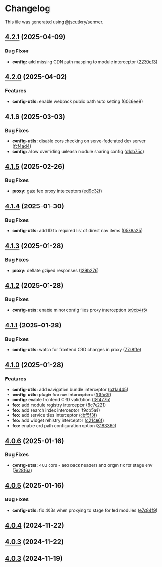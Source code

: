# Changelog

This file was generated using [@jscutlery/semver](https://github.com/jscutlery/semver).

## [4.2.1](https://github.com/RedHatInsights/frontend-components/compare/@redhat-cloud-services/frontend-components-config-utilities-4.2.0...@redhat-cloud-services/frontend-components-config-utilities-4.2.1) (2025-04-09)


### Bug Fixes

* **config:** add missing CDN path mapping to module interceptor ([2230ef3](https://github.com/RedHatInsights/frontend-components/commit/2230ef31c15bb1330d27abc2e6832e35cf41fe92))

## [4.2.0](https://github.com/RedHatInsights/frontend-components/compare/@redhat-cloud-services/frontend-components-config-utilities-4.1.6...@redhat-cloud-services/frontend-components-config-utilities-4.2.0) (2025-04-02)


### Features

* **config-utils:** enable webpack public path auto setting ([6036ee9](https://github.com/RedHatInsights/frontend-components/commit/6036ee91ab54883d01d63c9cdd67e9644f776194))

## [4.1.6](https://github.com/RedHatInsights/frontend-components/compare/@redhat-cloud-services/frontend-components-config-utilities-4.1.5...@redhat-cloud-services/frontend-components-config-utilities-4.1.6) (2025-03-03)


### Bug Fixes

* **config-utils:** disable cors checking on serve-federated dev server ([fcf4ad4](https://github.com/RedHatInsights/frontend-components/commit/fcf4ad43e7aad8dcdb5c3ce0a57bf8dbc2b7cf48))
* **config:** allow overriding unleash module sharing config ([d1cb75c](https://github.com/RedHatInsights/frontend-components/commit/d1cb75c20f03886a8f30498af0d2394b94171be3))

## [4.1.5](https://github.com/RedHatInsights/frontend-components/compare/@redhat-cloud-services/frontend-components-config-utilities-4.1.4...@redhat-cloud-services/frontend-components-config-utilities-4.1.5) (2025-02-26)


### Bug Fixes

* **proxy:** gate feo proxy interceptors ([ed9c32f](https://github.com/RedHatInsights/frontend-components/commit/ed9c32fecf326fac4335ca9c7e393ed828a38a89))

## [4.1.4](https://github.com/RedHatInsights/frontend-components/compare/@redhat-cloud-services/frontend-components-config-utilities-4.1.3...@redhat-cloud-services/frontend-components-config-utilities-4.1.4) (2025-01-30)


### Bug Fixes

* **config-utils:** add ID to required list of direct nav items ([0588a25](https://github.com/RedHatInsights/frontend-components/commit/0588a256d5078f0bb9a3297d14b480cd45fa71a6))

## [4.1.3](https://github.com/RedHatInsights/frontend-components/compare/@redhat-cloud-services/frontend-components-config-utilities-4.1.2...@redhat-cloud-services/frontend-components-config-utilities-4.1.3) (2025-01-28)


### Bug Fixes

* **proxy:** deflate gziped responses ([129b276](https://github.com/RedHatInsights/frontend-components/commit/129b276d8f821b1b2efdb515b9466125414679af))

## [4.1.2](https://github.com/RedHatInsights/frontend-components/compare/@redhat-cloud-services/frontend-components-config-utilities-4.1.1...@redhat-cloud-services/frontend-components-config-utilities-4.1.2) (2025-01-28)


### Bug Fixes

* **config-utils:** enable minor config files proxy interception ([e9cb4f5](https://github.com/RedHatInsights/frontend-components/commit/e9cb4f57520b1f0f117b74b4bd60103503e1a0bb))

## [4.1.1](https://github.com/RedHatInsights/frontend-components/compare/@redhat-cloud-services/frontend-components-config-utilities-4.1.0...@redhat-cloud-services/frontend-components-config-utilities-4.1.1) (2025-01-28)


### Bug Fixes

* **config-utils:** watch for frontend CRD changes in proxy ([77a8ffe](https://github.com/RedHatInsights/frontend-components/commit/77a8ffeec9285ad65fbb9de82b54d346365d54ae))

## [4.1.0](https://github.com/RedHatInsights/frontend-components/compare/@redhat-cloud-services/frontend-components-config-utilities-4.0.6...@redhat-cloud-services/frontend-components-config-utilities-4.1.0) (2025-01-28)


### Features

* **config-utils:** add navigation bundle interceptor ([b31a445](https://github.com/RedHatInsights/frontend-components/commit/b31a445249b10ae5b77720b484e6a900579f8886))
* **config-utils:** plugin feo nav interceptors ([1f9fe0f](https://github.com/RedHatInsights/frontend-components/commit/1f9fe0ff5191042c2020ee7bea9488c5b27b3876))
* **config:** enable frontend CRD validation ([f8f477b](https://github.com/RedHatInsights/frontend-components/commit/f8f477b4798cb12ea7750106845d8813408965fe))
* **feo:** add module registry interceptor ([8c7e221](https://github.com/RedHatInsights/frontend-components/commit/8c7e22132015e726d314620545a2f5fd724fa39b))
* **feo:** add search index interceptor ([f9cb5a8](https://github.com/RedHatInsights/frontend-components/commit/f9cb5a831fd63c40f8ddd8111972c946d26e503b))
* **feo:** add service tiles interceptor ([dbf5f3f](https://github.com/RedHatInsights/frontend-components/commit/dbf5f3f11c59b7eb3b77de7a6ffa0e59141d8ed2))
* **feo:** add widget rehistry interceptor ([c21466f](https://github.com/RedHatInsights/frontend-components/commit/c21466f3f497d244c50d6cb4784a1bf3af88701a))
* **feo:** enable crd path configuration option ([3183360](https://github.com/RedHatInsights/frontend-components/commit/3183360c83bcf9226493bd73109eb899de92e92b))

## [4.0.6](https://github.com/RedHatInsights/frontend-components/compare/@redhat-cloud-services/frontend-components-config-utilities-4.0.5...@redhat-cloud-services/frontend-components-config-utilities-4.0.6) (2025-01-16)


### Bug Fixes

* **config-utils:** 403 cors - add back headers and origin fix for stage env ([7e28f6a](https://github.com/RedHatInsights/frontend-components/commit/7e28f6a3856781863876324a8d1b8cc40047c97e))

## [4.0.5](https://github.com/RedHatInsights/frontend-components/compare/@redhat-cloud-services/frontend-components-config-utilities-4.0.4...@redhat-cloud-services/frontend-components-config-utilities-4.0.5) (2025-01-16)


### Bug Fixes

* **config-utils:** fix 403s when proxying to stage for fed modules ([e7c84f9](https://github.com/RedHatInsights/frontend-components/commit/e7c84f923ee3c8bdfff39a0b47070ddf09441514))

## [4.0.4](https://github.com/RedHatInsights/frontend-components/compare/@redhat-cloud-services/frontend-components-config-utilities-4.0.3...@redhat-cloud-services/frontend-components-config-utilities-4.0.4) (2024-11-22)

## [4.0.3](https://github.com/RedHatInsights/frontend-components/compare/@redhat-cloud-services/frontend-components-config-utilities-4.0.2...@redhat-cloud-services/frontend-components-config-utilities-4.0.3) (2024-11-22)

## [4.0.3](https://github.com/RedHatInsights/frontend-components/compare/@redhat-cloud-services/frontend-components-config-utilities-4.0.2...@redhat-cloud-services/frontend-components-config-utilities-4.0.3) (2024-11-19)
